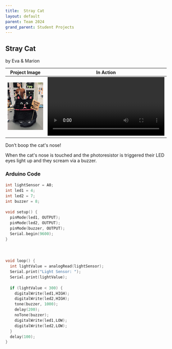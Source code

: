 ```yaml
---
title:  Stray Cat
layout: default
parent: Team 2024
grand_parent: Student Projects
---
```


##  Stray Cat

by Eva & Marion

Project Image             |  In Action
:-------------------------:|:-------------------------:
<img src="media/cat.jpg" alt="drawing" width="365"/>  |   <video width="365" controls><source src="media/catVideo.mov" type="video/mp4"></video>


Don’t boop the cat's nose!

When the cat's nose is touched and the photoresistor is triggered their LED eyes light up and they scream via a buzzer.

### Arduino Code


```c++
int lightSensor = A0;
int led1 = 4;
int led2 = 7;
int buzzer = 8;

void setup() {
  pinMode(led1, OUTPUT);
  pinMode(led2, OUTPUT);
  pinMode(buzzer, OUTPUT);
  Serial.begin(9600);
}



void loop() {
  int lightValue = analogRead(lightSensor);
  Serial.print("Light Sensor: ");
  Serial.print(lightValue);

  if (lightValue < 300) {
    digitalWrite(led1,HIGH);
    digitalWrite(led2,HIGH);
    tone(buzzer, 1000);
    delay(200);
    noTone(buzzer);
    digitalWrite(led1,LOW);
    digitalWrite(led2,LOW);
  }
  delay(100);
}

```